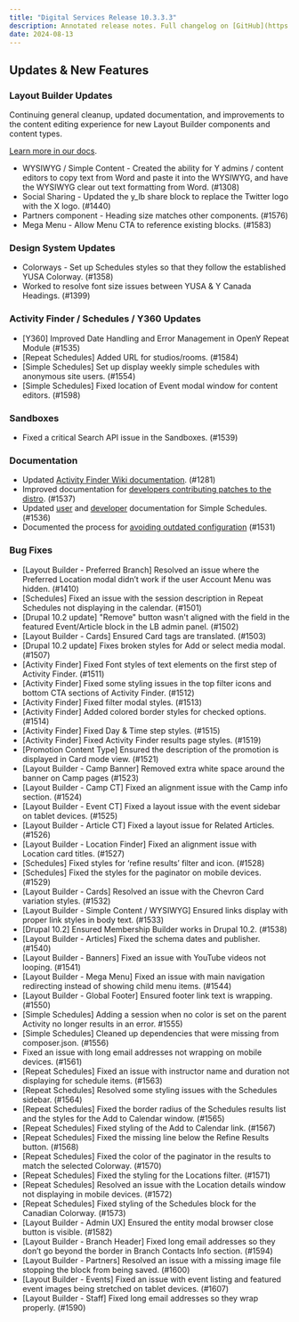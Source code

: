 ```yaml
---
title: "Digital Services Release 10.3.3.3"
description: Annotated release notes. Full changelog on [GitHub](https://github.com/YCloudYUSA/yusaopeny/releases/tag/10.3.3.3)
date: 2024-08-13
---
```


## Updates & New Features

### Layout Builder Updates

Continuing general cleanup, updated documentation, and improvements to the content editing experience for new Layout Builder components and content types.

[Learn more in our docs](https://ds-docs.y.org/docs/user-documentation/layout-builder/).

* WYSIWYG / Simple Content - Created the ability for Y admins / content editors to copy text from Word and paste it into the WYSIWYG, and have the WYSIWYG clear out text formatting from Word. (#1308)
* Social Sharing - Updated the y_lb share block to replace the Twitter logo with the X logo. (#1440)
* Partners component - Heading size matches other components. (#1576)
* Mega Menu - Allow Menu CTA to reference existing blocks. (#1583)

### Design System Updates

* Colorways - Set up Schedules styles so that they follow the established YUSA Colorway. (#1358)
* Worked to resolve font size issues between YUSA & Y Canada Headings. (#1399)

### Activity Finder / Schedules / Y360 Updates

* [Y360] Improved Date Handling and Error Management in OpenY Repeat Module (#1535)
* [Repeat Schedules] Added URL for studios/rooms. (#1584)
* [Simple Schedules] Set up display weekly simple schedules with anonymous site users. (#1554)
* [Simple Schedules] Fixed location of Event modal window for content editors. (#1598)

### Sandboxes

* Fixed a critical Search API issue in the Sandboxes. (#1539)

### Documentation

* Updated [Activity Finder Wiki documentation](https://ds-docs.y.org/docs/development/program-event-framework/activity-finder/). (#1281)
* Improved documentation for [developers contributing patches to the distro](https://ds-docs.y.org/docs/development/contributing/). (#1537)
* Updated [user](https://ds-docs.y.org/docs/user-documentation/schedules/simple-schedules/) and [developer](https://ds-docs.y.org/docs/development/program-event-framework/pef-schedules/) documentation for Simple Schedules. (#1536)
* Documented the process for [avoiding outdated configuration](https://ds-docs.y.org/docs/howto/avoid-outdated-config/) (#1531)

### Bug Fixes

* [Layout Builder - Preferred Branch] Resolved an issue where the Preferred Location modal didn’t work if the user Account Menu was hidden. (#1410)
* [Schedules] Fixed an issue with the session description in Repeat Schedules not displaying in the calendar. (#1501)
* [Drupal 10.2 update] "Remove" button wasn't aligned with the field in the featured Event/Article block in the LB admin panel. (#1502)
* [Layout Builder - Cards] Ensured Card tags are translated. (#1503)
* [Drupal 10.2 update] Fixes broken styles for Add or select media modal. (#1507)
* [Activity Finder] Fixed Font styles of text elements on the first step of Activity Finder. (#1511)
* [Activity Finder] Fixed some styling issues in the top filter icons and bottom CTA sections of Activity Finder. (#1512)
* [Activity Finder] Fixed filter modal styles. (#1513)
* [Activity Finder] Added colored border styles for checked options. (#1514)
* [Activity Finder] Fixed Day & Time step styles. (#1515)
* [Activity Finder] Fixed Activity Finder results page styles. (#1519)
* [Promotion Content Type] Ensured the description of the promotion is displayed in Card mode view. (#1521)
* [Layout Builder - Camp Banner] Removed extra white space around the banner on Camp pages (#1523)
* [Layout Builder - Camp CT] Fixed an alignment issue with the Camp info section. (#1524)
* [Layout Builder - Event CT] Fixed a layout issue with the event sidebar on tablet devices. (#1525)
* [Layout Builder - Article CT] Fixed a layout issue for Related Articles. (#1526)
* [Layout Builder - Location Finder] Fixed an alignment issue with Location card titles. (#1527)
* [Schedules] Fixed styles for ‘refine results’ filter and icon. (#1528)
* [Schedules] Fixed the styles for the paginator on mobile devices. (#1529)
* [Layout Builder - Cards] Resolved an issue with the Chevron Card variation styles. (#1532)
* [Layout Builder - Simple Content / WYSIWYG] Ensured links display with proper link styles in body text. (#1533)
* [Drupal 10.2] Ensured Membership Builder works in Drupal 10.2. (#1538)
* [Layout Builder - Articles] Fixed the schema dates and publisher. (#1540)
* [Layout Builder - Banners] Fixed an issue with YouTube videos not looping. (#1541)
* [Layout Builder - Mega Menu] Fixed an issue with main navigation redirecting instead of showing child menu items. (#1544)
* [Layout Builder - Global Footer] Ensured footer link text is wrapping. (#1550)
* [Simple Schedules] Adding a session when no color is set on the parent Activity no longer results in an error. #1555)
* [Simple Schedules] Cleaned up dependencies that were missing from composer.json. (#1556)
* Fixed an issue with long email addresses not wrapping on mobile devices. (#1561)
* [Repeat Schedules] Fixed an issue with instructor name and duration not displaying for schedule items. (#1563)
* [Repeat Schedules] Resolved some styling issues with the Schedules sidebar. (#1564)
* [Repeat Schedules] Fixed the border radius of the Schedules results list and the styles for the Add to Calendar window. (#1565)
* [Repeat Schedules] Fixed styling of the Add to Calendar link. (#1567)
* [Repeat Schedules] Fixed the missing line below the Refine Results button. (#1568)
* [Repeat Schedules] Fixed the color of the paginator in the results to match the selected Colorway. (#1570)
* [Repeat Schedules] Fixed the styling for the Locations filter. (#1571)
* [Repeat Schedules] Resolved an issue with the Location details window not displaying in mobile devices. (#1572)
* [Repeat Schedules] Fixed styling of the Schedules block for the Canadian Colorway. (#1573)
* [Layout Builder - Admin UX] Ensured the entity modal browser close button is visible. (#1582)
* [Layout Builder - Branch Header] Fixed long email addresses so they don’t go beyond the border in Branch Contacts Info section. (#1594)
* [Layout Builder - Partners] Resolved an issue with a missing image file stopping the block from being saved. (#1600)
* [Layout Builder - Events] Fixed an issue with event listing and featured event images being stretched on tablet devices. (#1607)
* [Layout Builder - Staff] Fixed long email addresses so they wrap properly. (#1590)
